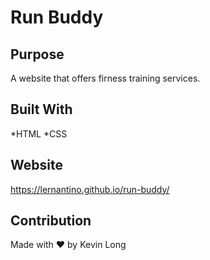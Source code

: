 # Run Buddy

## Purpose
A website that offers firness training services.

## Built With
*HTML
*CSS

## Website
https://lernantino.github.io/run-buddy/

## Contribution
Made with ❤️ by Kevin Long
